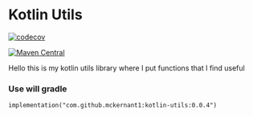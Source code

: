# Kotlin Utils
[![codecov](https://codecov.io/gh/mckernant1/kotlin-utils/branch/master/graph/badge.svg?token=2XH71WY9XR)](https://codecov.io/gh/mckernant1/kotlin-utils)

[![Maven Central](https://img.shields.io/maven-central/v/com.github.mckernant1/kotlin-utils.svg?label=Maven%20Central)](https://search.maven.org/search?q=g:%22com.github.mckernant1%22%20AND%20a:%22kotlin-utils%22)

Hello this is my kotlin utils library where I put functions that I find useful


### Use will gradle

```
implementation("com.github.mckernant1:kotlin-utils:0.0.4")
```



